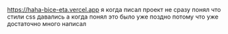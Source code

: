 https://haha-bice-eta.vercel.app
я когда писал проект не сразу понял что стили css давались
а когда понял это было уже поздно потому что уже достаточно много написал

